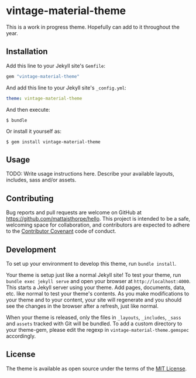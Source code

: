 # vintage-material-theme

This is a work in progress theme. Hopefully can add to it throughout the year.


## Installation

Add this line to your Jekyll site's `Gemfile`:

```ruby
gem "vintage-material-theme"
```

And add this line to your Jekyll site's `_config.yml`:

```yaml
theme: vintage-material-theme
```

And then execute:

    $ bundle

Or install it yourself as:

    $ gem install vintage-material-theme

## Usage

TODO: Write usage instructions here. Describe your available layouts, includes, sass and/or assets.

## Contributing

Bug reports and pull requests are welcome on GitHub at https://github.com/mattaisthorpe/hello. This project is intended to be a safe, welcoming space for collaboration, and contributors are expected to adhere to the [Contributor Covenant](http://contributor-covenant.org) code of conduct.

## Development

To set up your environment to develop this theme, run `bundle install`.

Your theme is setup just like a normal Jekyll site! To test your theme, run `bundle exec jekyll serve` and open your browser at `http://localhost:4000`. This starts a Jekyll server using your theme. Add pages, documents, data, etc. like normal to test your theme's contents. As you make modifications to your theme and to your content, your site will regenerate and you should see the changes in the browser after a refresh, just like normal.

When your theme is released, only the files in `_layouts`, `_includes`, `_sass` and `assets` tracked with Git will be bundled.
To add a custom directory to your theme-gem, please edit the regexp in `vintage-material-theme.gemspec` accordingly.

## License

The theme is available as open source under the terms of the [MIT License](https://opensource.org/licenses/MIT).

